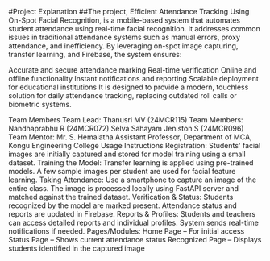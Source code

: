 #Project Explanation
##The project, Efficient Attendance Tracking Using On-Spot Facial Recognition, is a mobile-based system that automates student attendance using real-time facial recognition. It addresses common issues in traditional attendance systems such as manual errors, proxy attendance, and inefficiency. By leveraging on-spot image capturing, transfer learning, and Firebase, the system ensures:

Accurate and secure attendance marking
Real-time verification
Online and offline functionality
Instant notifications and reporting
Scalable deployment for educational institutions
It is designed to provide a modern, touchless solution for daily attendance tracking, replacing outdated roll calls or biometric systems.

Team Members
Team Lead: Thanusri MV (24MCR115)
Team Members:
Nandhaprabhu R (24MCR072)
Selva Sahayam Jeniston S (24MCR096)
Team Mentor:
Mr. S. Hemalatha
Assistant Professor, Department of MCA, Kongu Engineering College
Usage Instructions
Registration:
Students' facial images are initially captured and stored for model training using a small dataset.
Training the Model:
Transfer learning is applied using pre-trained models.
A few sample images per student are used for facial feature learning.
Taking Attendance:
Use a smartphone to capture an image of the entire class.
The image is processed locally using FastAPI server and matched against the trained dataset.
Verification & Status:
Students recognized by the model are marked present.
Attendance status and reports are updated in Firebase.
Reports & Profiles:
Students and teachers can access detailed reports and individual profiles.
System sends real-time notifications if needed.
Pages/Modules:
Home Page – For initial access
Status Page – Shows current attendance status
Recognized Page – Displays students identified in the captured image
